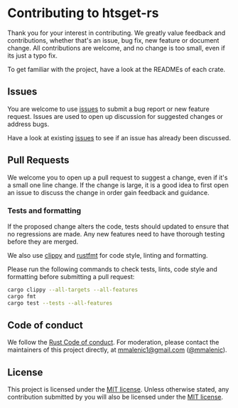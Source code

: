 # Contributing to htsget-rs

Thank you for your interest in contributing. We greatly value feedback and contributions, whether that's
an issue, bug fix, new feature or document change. All contributions are welcome, and no change is too small, even if
its just a typo fix.

To get familiar with the project, have a look at the READMEs of each crate.

## Issues

You are welcome to use [issues] to submit a bug report or new feature request. Issues are used to open up discussion for
suggested changes or address bugs.

Have a look at existing [issues] to see if an issue has already been discussed.

[issues]: https://github.com/umccr/htsget-rs/issues

## Pull Requests
 
We welcome you to open up a pull request 
to suggest a change, even if it's a small one line change. If the change is large, it is a good idea to first open an 
issue to discuss the change in order gain feedback and guidance.

### Tests and formatting

If the proposed change alters the code, tests should updated to ensure that no regressions are made. Any new features 
need to have thorough testing before they are merged. 

We also use [clippy] and [rustfmt] for code style, linting and formatting.

Please run the following commands to check tests, lints, code style and formatting before submitting a pull request:

```sh
cargo clippy --all-targets --all-features
cargo fmt
cargo test --tests --all-features
```

[clippy]: https://github.com/rust-lang/rust-clippy
[rustfmt]: https://github.com/rust-lang/rustfmt

## Code of conduct

We follow the [Rust Code of conduct][rust-code-of-conduct]. For moderation, please contact the maintainers of this
project directly, at mmalenic1@gmail.com ([@mmalenic]).

[rust-code-of-conduct]: https://www.rust-lang.org/policies/code-of-conduct
[@mmalenic]: https://github.com/mmalenic

## License

This project is licensed under the [MIT license][license]. Unless otherwise stated, any contribution submitted 
by you will also be licensed under the [MIT license][license].

[license]: LICENSE